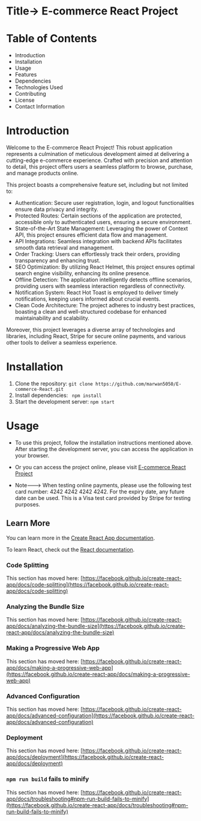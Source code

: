 # Title-> E-commerce React Project


# Table of Contents

- Introduction
- Installation
- Usage
- Features
- Dependencies
- Technologies Used
- Contributing
- License
- Contact Information

# Introduction

Welcome to the E-commerce React Project! This robust application represents a culmination of meticulous development aimed at delivering a cutting-edge e-commerce experience. Crafted with precision and attention to detail, this project offers users a seamless platform to browse, purchase, and manage products online.

This project boasts a comprehensive feature set, including but not limited to:

- Authentication: Secure user registration, login, and logout functionalities ensure data privacy and integrity.
- Protected Routes: Certain sections of the application are protected, accessible only to authenticated users, ensuring a secure environment.
- State-of-the-Art State Management: Leveraging the power of Context API, this project ensures efficient data flow and management.
- API Integrations: Seamless integration with backend APIs facilitates smooth data retrieval and management.
- Order Tracking: Users can effortlessly track their orders, providing transparency and enhancing trust.
- SEO Optimization: By utilizing React Helmet, this project ensures optimal search engine visibility, enhancing its online presence.
- Offline Detection: The application intelligently detects offline scenarios, providing users with seamless interaction regardless of connectivity.
- Notification System: React Hot Toast is employed to deliver timely notifications, keeping users informed about crucial events.
- Clean Code Architecture: The project adheres to industry best practices, boasting a clean and well-structured codebase for enhanced maintainability and scalability.

Moreover, this project leverages a diverse array of technologies and libraries, including React, Stripe for secure online payments, and various other tools to deliver a seamless experience.



# Installation

1. Clone the repository: `git clone https://github.com/marwan5050/E-commerce-React.git`
2. Install dependencies: ` npm install`
3. Start the development server: `npm start`



# Usage

- To use this project, follow the installation instructions mentioned above. After starting the development server, you can access the application in your browser.
- Or you can access the project online, please visit [E-commerce React Project](https://marwan5050.github.io/E-commerce-React/) 

- Note---> When testing online payments, please use the following test card number: 4242 4242 4242 4242. For the expiry date, any future date can be used. This is a Visa test card provided by 
          Stripe for testing purposes.

## Learn More

You can learn more in the [Create React App documentation](https://facebook.github.io/create-react-app/docs/getting-started).

To learn React, check out the [React documentation](https://reactjs.org/).

### Code Splitting

This section has moved here: [https://facebook.github.io/create-react-app/docs/code-splitting](https://facebook.github.io/create-react-app/docs/code-splitting)

### Analyzing the Bundle Size

This section has moved here: [https://facebook.github.io/create-react-app/docs/analyzing-the-bundle-size](https://facebook.github.io/create-react-app/docs/analyzing-the-bundle-size)

### Making a Progressive Web App

This section has moved here: [https://facebook.github.io/create-react-app/docs/making-a-progressive-web-app](https://facebook.github.io/create-react-app/docs/making-a-progressive-web-app)

### Advanced Configuration

This section has moved here: [https://facebook.github.io/create-react-app/docs/advanced-configuration](https://facebook.github.io/create-react-app/docs/advanced-configuration)

### Deployment

This section has moved here: [https://facebook.github.io/create-react-app/docs/deployment](https://facebook.github.io/create-react-app/docs/deployment)

### `npm run build` fails to minify

This section has moved here: [https://facebook.github.io/create-react-app/docs/troubleshooting#npm-run-build-fails-to-minify](https://facebook.github.io/create-react-app/docs/troubleshooting#npm-run-build-fails-to-minify)
